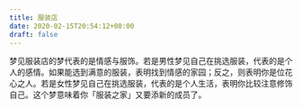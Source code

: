 ```yaml
---
title: 服装店
date: 2020-02-15T20:54:12+08:00
draft: false
---
```


梦见服装店的梦代表的是情感与服饰。若是男性梦见自己在挑选服装，代表的是个人的感情。如果能选到满意的服装，表明找到情感的家园；反之，则表明你是位花心之人。若是女性梦见自己在挑选服装，代表的是个人生活，表明你比较注意修饰自己。这个梦意味着你「服装之家」又要添新的成员了。